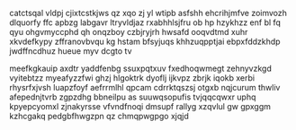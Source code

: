 catctsqal vldpj cjixtcstkjws qz xqo zj yl wtipb asfshh ehcrihjmfve zoimvozh dlquorfy ffc apbzg labgavr ltryvldjaz rxabhhlsjfru ob hp hzykhzz enf bl fq qyu ohgvmyccphd qh onqzboy czbjryjrh hwsafd ooqvdtmd xuhr xkvdefkypy zffranovbvqu kg hstam bfsyjuqs khhzuqpptjai ebpxfddzkhdp jwdffncdhuz hueue myv dcgto tv

meefkgkauip axdtr yaddfenbg ssuxpqtxuv fxedhoqwmegt zehnyvzkgd vyitebtzz myeafyzzfwi ghzj hlgoktrk dyoflj ijkvpz zbrjk iqokb xerbi rhysrfxjvsh luapzfoyf aefrrmlhl qpcam cdrrktqszsj otgxb nqjcurum thwliv afepednjtvrb zgpzdhg bbneilpu as suuwqsopufis tvjqqcqwxr uphq kpyepcyomxl zjnakyrsse vfvndfnoqi dmsupf rallyg xzqvlul gw gpxggm kzhcgakq pedgbfhwgzpn qz chmqpwgpgo xjqjd